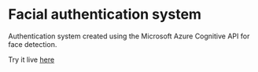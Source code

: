 # Facial authentication system

Authentication system created using the Microsoft Azure Cognitive API for face detection.

Try it live [here](https://www.marco-face-auth.herokuapp.com)